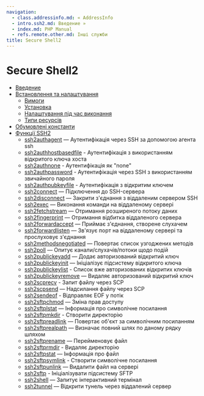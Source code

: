 ```yaml
---
navigation:
  - class.addressinfo.md: « AddressInfo
  - intro.ssh2.md: Введение »
  - index.md: PHP Manual
  - refs.remote.other.md: Інші служби
title: Secure Shell2
---
```

# Secure Shell2

-   [Введение](intro.ssh2.md)
-   [Встановлення та налаштування](ssh2.setup.md)
    -   [Вимоги](ssh2.requirements.md)
    -   [Установка](ssh2.installation.md)
    -   [Налаштування під час виконання](ssh2.configuration.md)
    -   [Типи ресурсів](ssh2.resources.md)
-   [Обумовлені константи](ssh2.constants.md)
-   [Функції SSH2](ref.ssh2.md)
    -   [ssh2authagent](function.ssh2-auth-agent.md) — Аутентифікація через SSH за допомогою агента ssh
    -   [ssh2authhostbasedfile](function.ssh2-auth-hostbased-file.md) - Аутентифікація з використанням відкритого ключа хоста
    -   [ssh2authnone](function.ssh2-auth-none.md) - Аутентифікація як "none"
    -   [ssh2authpassword](function.ssh2-auth-password.md) - Аутентифікація через SSH з використанням звичайного пароля
    -   [ssh2authpubkeyfile](function.ssh2-auth-pubkey-file.md) - Аутентифікація з відкритим ключем
    -   [ssh2connect](function.ssh2-connect.md) — Підключення до SSH-сервера
    -   [ssh2disconnect](function.ssh2-disconnect.md) — Закрити з'єднання з віддаленим сервером SSH
    -   [ssh2exec](function.ssh2-exec.md) — Виконання команди на віддаленому сервері
    -   [ssh2fetchstream](function.ssh2-fetch-stream.md) — Отримання розширеного потоку даних
    -   [ssh2fingerprint](function.ssh2-fingerprint.md) — Отримання відбитка віддаленого сервера
    -   [ssh2forwardaccept](function.ssh2-forward-accept.md) — Приймає з'єднання, створене слухачем
    -   [ssh2forwardlisten](function.ssh2-forward-listen.md) — Зв'язує порт на віддаленому сервері та прослуховує з'єднання
    -   [ssh2methodsnegotiated](function.ssh2-methods-negotiated.md) — Повертає список узгоджених методів
    -   [ssh2poll](function.ssh2-poll.md) — Опитує канали/слухачів/потоки щодо подій
    -   [ssh2publickeyadd](function.ssh2-publickey-add.md) — Додає авторизований відкритий ключ
    -   [ssh2publickeyinit](function.ssh2-publickey-init.md) — Ініціалізує підсистему відкритого ключа
    -   [ssh2publickeylist](function.ssh2-publickey-list.md) - Список вже авторизованих відкритих ключів
    -   [ssh2publickeyremove](function.ssh2-publickey-remove.md) — Видаляє авторизований відкритий ключ
    -   [ssh2scprecv](function.ssh2-scp-recv.md) - Запит файлу через SCP
    -   [ssh2scpsend](function.ssh2-scp-send.md) — Надсилання файлу через SCP
    -   [ssh2sendeof](function.ssh2-send-eof.md) - Відправляє EOF у потік
    -   [ssh2sftpchmod](function.ssh2-sftp-chmod.md) — Зміна прав доступу
    -   [ssh2sftplstat](function.ssh2-sftp-lstat.md) — Інформація про символічне посилання
    -   [ssh2sftpmkdir](function.ssh2-sftp-mkdir.md) - Створити директорію
    -   [ssh2sftpreadlink](function.ssh2-sftp-readlink.md) — Повертає об'єкт за символічним посиланням
    -   [ssh2sftprealpath](function.ssh2-sftp-realpath.md) — Визначає повний шлях по даному рядку шляхом
    -   [ssh2sftprename](function.ssh2-sftp-rename.md) — Перейменовує файл
    -   [ssh2sftprmdir](function.ssh2-sftp-rmdir.md) - Видаляє директорію
    -   [ssh2sftpstat](function.ssh2-sftp-stat.md) — Інформація про файл
    -   [ssh2sftpsymlink](function.ssh2-sftp-symlink.md) - Створити символічне посилання
    -   [ssh2sftpunlink](function.ssh2-sftp-unlink.md) — Видалити файл на сервері
    -   [ssh2sftp](function.ssh2-sftp.md) - Ініціалізувати підсистему SFTP
    -   [ssh2shell](function.ssh2-shell.md) — Запитує інтерактивний термінал
    -   [ssh2tunnel](function.ssh2-tunnel.md) — Відкрити тунель через віддалений сервер
